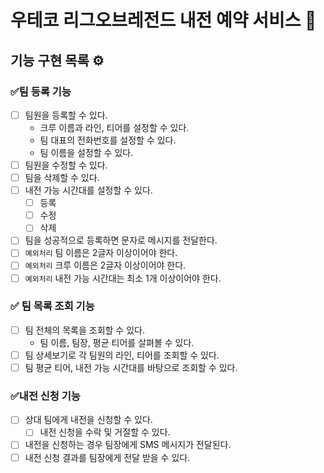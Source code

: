 # 우테코 리그오브레전드 내전 예약 서비스 🍚

## 기능 구현 목록 ⚙️

### ✅팀 등록 기능

- [ ] 팀원을 등록할 수 있다.
    - 크루 이름과 라인, 티어를 설정할 수 있다.
    - 팀 대표의 전화번호를 설정할 수 있다.
    - 팀 이름을 설정할 수 있다.
- [ ] 팀원을 수정할 수 있다.
- [ ] 팀을 삭제할 수 있다.
- [ ] 내전 가능 시간대를 설정할 수 있다.
    - [ ] 등록
    - [ ] 수정
    - [ ] 삭제
- [ ] 팀을 성공적으로 등록하면 문자로 메시지를 전달한다.
- [ ] `예외처리` 팀 이름은 2글자 이상이어야 한다.
- [ ] `예외처리` 크루 이름은 2글자 이상이어야 한다.
- [ ] `예외처리` 내전 가능 시간대는 최소 1개 이상이어야 한다.

### ✅ 팀 목록 조회 기능

- [ ] 팀 전체의 목록을 조회할 수 있다.
    - 팀 이름, 팀장, 평균 티어를 살펴볼 수 있다.
- [ ] 팀 상세보기로 각 팀원의 라인, 티어를 조회할 수 있다.
- [ ] 팀 평균 티어, 내전 가능 시간대를 바탕으로 조회할 수 있다.

### ✅내전 신청 기능

- [ ] 상대 팀에게 내전을 신청할 수 있다.
    - [ ] 내전 신청을 수락 및 거절할 수 있다.
- [ ] 내전을 신청하는 경우 팀장에게 SMS 메시지가 전달된다.
- [ ] 내전 신청 결과를 팀장에게 전달 받을 수 있다.
